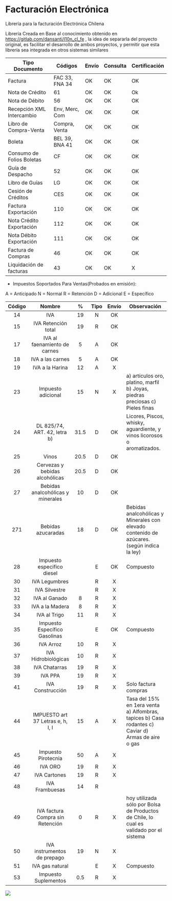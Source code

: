 # Facturación Electrónica

Librería para la facturación Electrónica Chilena

Librería Creada en Base al conocimiento obtenido en https://gitlab.com/dansanti/l10n_cl_fe , la idea de separarla del proyecto original, es facilitar el desarrollo de ambos proyectos, y permitir que esta librería sea integrada en otros sistemas similares

| Tipo Documento            | Códigos        | Envío | Consulta | Certificación |
|---------------------------|----------------|-------|----------|---------------|
| Factura                   | FAC 33, FNA 34 |   OK  |    OK    |       OK      |
| Nota de Crédito           |       61       |   OK  |    OK    |       Ok      |
| Nota de Débito            |       56       |   OK  |    OK    |       OK      |
| Recepción XML Intercambio | Env, Merc, Com |   OK  |    OK    |       OK      |
| Libro de Compra-Venta     |  Compra, Venta |   OK  |    OK    |       OK      |
| Boleta                    | BEL 39, BNA 41 |   OK  |    OK    |       OK      |
| Consumo de Folios Boletas |       CF       |   OK  |    OK    |       OK      |
| Guía de Despacho          |       52       |   OK  |    OK    |       OK      |
| Libro de Guías            |       LG       |   OK  |    OK    |       OK      |
| Cesión de Créditos        |       CES      |   OK  |    OK    |       OK      |
| Factura Exportación       |       110      |   OK  |    OK    |       OK      |
| Nota Crédito Exportación  |       112      |   OK  |    OK    |       OK      |
| Nota Débito Exportación   |       111      |   OK  |    OK    |       OK      |
| Factura de Compras        |       46       |   OK  |    OK    |       OK      |
| Liquidación de facturas   |       43       |   OK  |    OK    |       X       |


 - Impuestos Soportados Para Ventas(Probados en emisión):

  A = Anticipado
  N = Normal
  R = Retención
  D = Adicional
  E = Específico

 | Código |               Nombre              |   %  | Tipo | Envío | Observación                                                                                        |
 |:------:|:---------------------------------:|:----:|:----:|:-----:|----------------------------------------------------------------------------------------------------|
 |   14   | IVA                               |  19  |   N  |   OK  |                                                                                                    |
 |   15   | IVA Retención total               |  19  |   R  |   OK  |                                                                                                    |
 |   17   | IVA al faenamiento de carnes      |   5  |   A  |   OK  |                                                                                                    |
 |   18   | IVA a las carnes                   |   5  |   A  |   OK  |                                                                                                    |
 |   19   | IVA a la Harina                   |  12  |   A  |   X   |                                                                                                    |
 |   23   | Impuesto adicional                |  15  |   N  |   X   | a) artículos oro, platino, marfil b) Joyas, piedras preciosas c) Pieles finas                      |
 |   24   | DL 825/74, ART. 42, letra b)      | 31.5 |   D  |   OK  | Licores, Piscos, whisky, aguardiente, y vinos licorosos o aromatizados.                            |
 |   25   | Vinos                             | 20.5 |   D  |   OK  |                                                                                                    |
 |   26   | Cervezas y bebidas alcohólicas    | 20.5 |   D  |   OK  |                                                                                                    |
 |   27   | Bebidas analcohólicas y minerales |  10  |   D  |   OK  |                                                                                                    |
 |   271  | Bebidas azucaradas                |  18  |   D  |   OK  | Bebidas analcohólicas y Minerales con elevado contenido de azúcares. (según indica la ley)         |
 |   28   | Impuesto especifico diesel        |      |   E  |   OK  | Compuesto                                                                                          |
 |   30   | IVA Legumbres                     |      |   R  |   X   |                                                                                                    |
 |   31   | IVA Silvestre                     |      |   R  |   X   |                                                                                                    |
 |   32   | IVA al Ganado                     |   8  |   R  |   X   |                                                                                                    |
 |   33   | IVA a la Madera                   |   8  |   R  |   X   |                                                                                                    |
 |   34   | IVA al Trigo                      |  11  |   R  |   X   |                                                                                                    |
 |   35   | Impuesto Específico Gasolinas     |      |   E  |   OK  | Compuesto                                                                                          |
 |   36   | IVA Arroz                         |  10  |   R  |   X   |                                                                                                    |
 |   37   | IVA Hidrobiológicas               |  10  |   R  |   X   |                                                                                                    |
 |   38   | IVA Chatarras                     |  19  |   R  |   X   |                                                                                                    |
 |   39   | IVA PPA                           |  19  |   R  |   X   |                                                                                                    |
 |   41   | IVA Construcción                  |  19  |   R  |   X   | Solo factura compras                                                                               |
 |   44   | IMPUESTO art 37 Letras e, h, I, l |  15  |   A  |   X   | Tasa del 15% en 1era venta a) Alfombras, tapices b) Casa rodantes c) Caviar d) Armas de aire o gas |
 |   45   | Impuesto Pirotecnia               |  50  |   A  |   X   |                                                                                                    |
 |   46   | IVA ORO                           |  19  |   R  |   X   |                                                                                                    |
 |   47   | IVA Cartones                      |  19  |   R  |   X   |                                                                                                    |
 |   48   | IVA Frambuesas                    |  14  |   R  |       |                                                                                                    |
 |   49   | IVA factura Compra sin Retención  |   0  |   R  |   X   | hoy utilizada sólo por Bolsa de Productos de Chile, lo cual es validado por el sistema             |
 |   50   | IVA instrumentos de prepago       |  19  |   N  |   X   |                                                                                                    |
 |   51   | IVA gas natural                   |      |   E  |   X   | Compuesto                                                                                          |
 |   53   | Impuesto Suplementos              |  0.5 |   R  |   X   |                                                                                                    |

<a href='https://www.flow.cl/btn.php?token=uuv7ekg' target='_blank'>
  <img src='https://www.flow.cl/img/botones/btn-donar-negro.png'>
</a>
